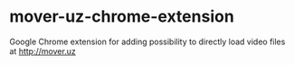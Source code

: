 # mover-uz-chrome-extension
Google Chrome extension for adding possibility to directly load video files at http://mover.uz
